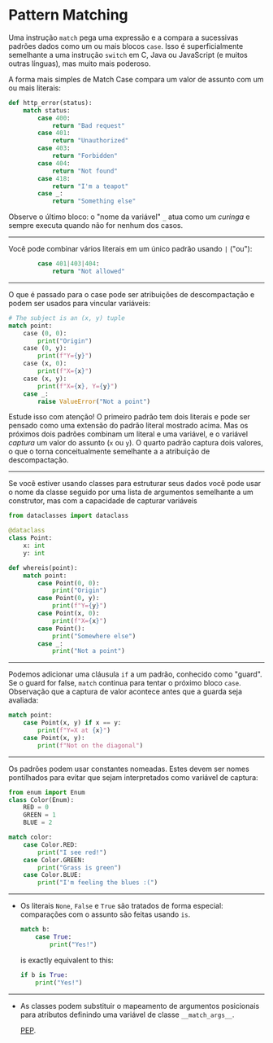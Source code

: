 Pattern Matching
================

Uma instrução `match` pega uma expressão e a compara a sucessivas
padrões dados como um ou mais blocos `case`. Isso é superficialmente
semelhante a uma instrução `switch` em C, Java ou JavaScript (e muitos
outras línguas), mas muito mais poderoso.

A forma mais simples de Match Case compara um valor de assunto com um ou mais literais:

```py
def http_error(status):
    match status:
        case 400:
            return "Bad request"
        case 401:
            return "Unauthorized"
        case 403:
            return "Forbidden"
        case 404:
            return "Not found"
        case 418:
            return "I'm a teapot"
        case _:
            return "Something else"
```

Observe o último bloco: o "nome da variável" `_` atua como um *curinga* e
sempre executa quando não for nenhum dos casos.

--------

Você pode combinar vários literais em um único padrão usando `|` ("ou"):

```py
        case 401|403|404:
            return "Not allowed"
```

--------

O que é passado para o case pode ser atribuições de descompactação e podem ser usados para vincular
variáveis:

```py
# The subject is an (x, y) tuple
match point:
    case (0, 0):
        print("Origin")
    case (0, y):
        print(f"Y={y}")
    case (x, 0):
        print(f"X={x}")
    case (x, y):
        print(f"X={x}, Y={y}")
    case _:
        raise ValueError("Not a point")
```

Estude isso com atenção! O primeiro padrão tem dois literais e pode
ser pensado como uma extensão do padrão literal mostrado acima. Mas
os próximos dois padrões combinam um literal e uma variável, e o
variável *captura* um valor do assunto (`x` ou `y`). O quarto
padrão captura dois valores, o que o torna conceitualmente semelhante a
a atribuição de descompactação.

--------

Se você estiver usando classes para estruturar seus dados você pode usar o nome da classe seguido por uma lista de argumentos semelhante a um
construtor, mas com a capacidade de capturar variáveis

```py
from dataclasses import dataclass

@dataclass
class Point:
    x: int
    y: int

def whereis(point):
    match point:
        case Point(0, 0):
            print("Origin")
        case Point(0, y):
            print(f"Y={y}")
        case Point(x, 0):
            print(f"X={x}")
        case Point():
            print("Somewhere else")
        case _:
            print("Not a point")
```

--------

Podemos adicionar uma cláusula `if` a um padrão, conhecido como "guard". Se o
guard for false, `match` continua para tentar o próximo bloco `case`. Observação
que a captura de valor acontece antes que a guarda seja avaliada:

```py
match point:
    case Point(x, y) if x == y:
        print(f"Y=X at {x}")
    case Point(x, y):
        print(f"Not on the diagonal")
```

--------

Os padrões podem usar constantes nomeadas. Estes devem ser nomes pontilhados para evitar que sejam interpretados como variável de captura:

  ```py
  from enum import Enum
  class Color(Enum):
      RED = 0
      GREEN = 1
      BLUE = 2

  match color:
      case Color.RED:
          print("I see red!")
      case Color.GREEN:
          print("Grass is green")
      case Color.BLUE:
          print("I'm feeling the blues :(")
  ```
  
  --------
  
- Os literais `None`, `False` e `True` são tratados de forma especial:
  comparações com o assunto são feitas usando `is`.
  
  ```py
  match b:
      case True:
          print("Yes!")
  ```
  is exactly equivalent to this:
  ```py
  if b is True:
      print("Yes!")
  ```

--------

- As classes podem substituir o mapeamento de argumentos posicionais para
  atributos definindo uma variável de classe `__match_args__`.
  
  [PEP](https://www.python.org/dev/peps/pep-0622/#special-attribute-match-args).
